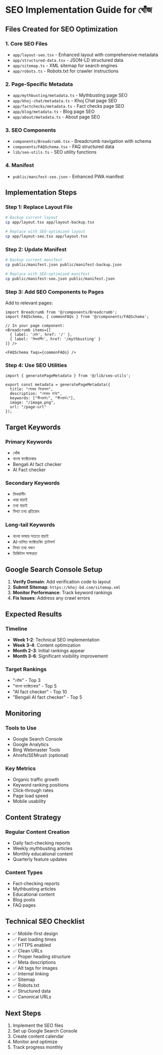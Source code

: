# SEO Implementation Guide for খোঁজ

## Files Created for SEO Optimization

### 1. Core SEO Files
- `app/layout-seo.tsx` - Enhanced layout with comprehensive metadata
- `app/structured-data.tsx` - JSON-LD structured data
- `app/sitemap.ts` - XML sitemap for search engines
- `app/robots.ts` - Robots.txt for crawler instructions

### 2. Page-Specific Metadata
- `app/mythbusting/metadata.ts` - Mythbusting page SEO
- `app/khoj-chat/metadata.ts` - Khoj Chat page SEO
- `app/factchecks/metadata.ts` - Fact checks page SEO
- `app/blog/metadata.ts` - Blog page SEO
- `app/about/metadata.ts` - About page SEO

### 3. SEO Components
- `components/Breadcrumb.tsx` - Breadcrumb navigation with schema
- `components/FAQSchema.tsx` - FAQ structured data
- `lib/seo-utils.ts` - SEO utility functions

### 4. Manifest
- `public/manifest-seo.json` - Enhanced PWA manifest

## Implementation Steps

### Step 1: Replace Layout File
```bash
# Backup current layout
cp app/layout.tsx app/layout-backup.tsx

# Replace with SEO-optimized layout
cp app/layout-seo.tsx app/layout.tsx
```

### Step 2: Update Manifest
```bash
# Backup current manifest
cp public/manifest.json public/manifest-backup.json

# Replace with SEO-optimized manifest
cp public/manifest-seo.json public/manifest.json
```

### Step 3: Add SEO Components to Pages
Add to relevant pages:
```tsx
import Breadcrumb from '@/components/Breadcrumb';
import FAQSchema, { commonFAQs } from '@/components/FAQSchema';

// In your page component:
<Breadcrumb items={[
  { label: 'হোম', href: '/' },
  { label: 'মিথবাস্টিং', href: '/mythbusting' }
]} />

<FAQSchema faqs={commonFAQs} />
```

### Step 4: Use SEO Utilities
```tsx
import { generatePageMetadata } from '@/lib/seo-utils';

export const metadata = generatePageMetadata({
  title: "পেজের শিরোনাম",
  description: "পেজের বর্ণনা",
  keywords: ["কীওয়ার্ড১", "কীওয়ার্ড২"],
  image: "/image.png",
  url: "/page-url"
});
```

## Target Keywords

### Primary Keywords
- খোঁজ
- বাংলা ফ্যাক্টচেকার
- Bengali AI fact checker
- AI Fact checker

### Secondary Keywords
- মিথবাস্টিং
- খবর যাচাই
- তথ্য যাচাই
- মিথ্যা তথ্য প্রতিরোধ

### Long-tail Keywords
- বাংলা ভাষায় সত্যতা যাচাই
- AI-চালিত ফ্যাক্টচেকিং প্ল্যাটফর্ম
- মিথ্যা তথ্য খন্ডন
- ডিজিটাল সাক্ষরতা

## Google Search Console Setup

1. **Verify Domain**: Add verification code to layout
2. **Submit Sitemap**: `https://khoj-bd.com/sitemap.xml`
3. **Monitor Performance**: Track keyword rankings
4. **Fix Issues**: Address any crawl errors

## Expected Results

### Timeline
- **Week 1-2**: Technical SEO implementation
- **Week 3-4**: Content optimization
- **Month 2-3**: Initial rankings appear
- **Month 3-6**: Significant visibility improvement

### Target Rankings
- "খোঁজ" - Top 3
- "বাংলা ফ্যাক্টচেকার" - Top 5
- "AI fact checker" - Top 10
- "Bengali AI fact checker" - Top 5

## Monitoring

### Tools to Use
- Google Search Console
- Google Analytics
- Bing Webmaster Tools
- Ahrefs/SEMrush (optional)

### Key Metrics
- Organic traffic growth
- Keyword ranking positions
- Click-through rates
- Page load speed
- Mobile usability

## Content Strategy

### Regular Content Creation
- Daily fact-checking reports
- Weekly mythbusting articles
- Monthly educational content
- Quarterly feature updates

### Content Types
- Fact-checking reports
- Mythbusting articles
- Educational content
- Blog posts
- FAQ pages

## Technical SEO Checklist

- ✅ Mobile-first design
- ✅ Fast loading times
- ✅ HTTPS enabled
- ✅ Clean URLs
- ✅ Proper heading structure
- ✅ Meta descriptions
- ✅ Alt tags for images
- ✅ Internal linking
- ✅ Sitemap
- ✅ Robots.txt
- ✅ Structured data
- ✅ Canonical URLs

## Next Steps

1. Implement the SEO files
2. Set up Google Search Console
3. Create content calendar
4. Monitor and optimize
5. Track progress monthly
